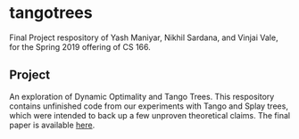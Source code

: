 # tangotrees
Final Project respository of Yash Maniyar, Nikhil Sardana, and Vinjai Vale, for the Spring 2019 offering of CS 166.

## Project
An exploration of Dynamic Optimality and Tango Trees. This respository contains unfinished code from our experiments with Tango and Splay trees, which were intended to back up a few unproven theoretical claims. The final paper is available [here](https://nikhilsardana.github.io/tango.pdf).

